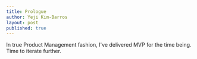 ```yaml
---
title: Prologue
author: Yeji Kim-Barros
layout: post
published: true
---
```


In true Product Management fashion, I've delivered MVP for the time being. Time to iterate further.
